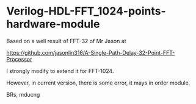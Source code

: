# Verilog-HDL-FFT_1024-points-hardware-module

Based on a well result of FFT-32 of Mr Jason at

https://github.com/jasonlin316/A-Single-Path-Delay-32-Point-FFT-Processor

I strongly modify to extend it for FFT-1024.

However, in current version, there is some error, it mays in order module.

BRs,
mducng

